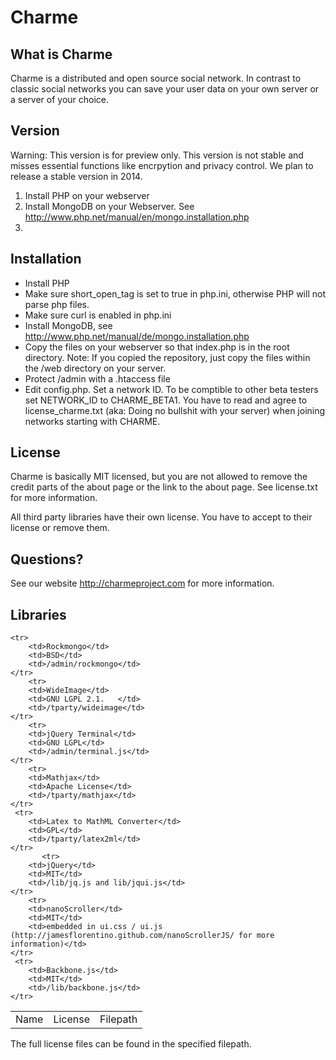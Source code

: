 ﻿# Charme

## What is Charme

Charme is a distributed and open source social network. In contrast to classic social networks you can save your user data on your own server or a server of your choice.

## Version

Warning: This version is for preview only. This version is not stable and misses essential functions like encrpytion and privacy control.
We plan to release a stable version in 2014.


1. Install PHP on your webserver
2. Install MongoDB on your Webserver. See http://www.php.net/manual/en/mongo.installation.php
3. 


## Installation

  * Install PHP
  * Make sure short_open_tag is set to true in php.ini, otherwise 
    PHP will not parse php files. 
  *  Make sure curl is enabled in php.ini
  * Install MongoDB, see http://www.php.net/manual/de/mongo.installation.php
  *  Copy the files on your webserver so that index.php is in the root directory. Note: If you copied the repository, just copy the files within the /web directory on your server.
  * Protect /admin with a .htaccess file
  * Edit config.php. Set a network ID. To be comptible to other beta testers set NETWORK_ID to CHARME_BETA1. You have to read and agree to license_charme.txt (aka: Doing no bullshit with your server) when joining networks starting with CHARME.

## License

Charme is basically MIT licensed, but you are not
allowed to remove the credit parts of the about page or the link to the about page.
See license.txt for more information.

All third party libraries have their own license.
You have to accept to their license or remove them.

## Questions?

See our website http://charmeproject.com
for more information.


## Libraries


<table>
    <tr>
        <td>Name</td>
        <td>License</td>
        <td>Filepath</td>
    </tr>

    <tr>
        <td>Rockmongo</td>
        <td>BSD</td>
        <td>/admin/rockmongo</td>
    </tr>
        <tr>
        <td>WideImage</td>
        <td>GNU LGPL 2.1.	</td>
        <td>/tparty/wideimage</td>
    </tr>
        <tr>
        <td>jQuery Terminal</td>
        <td>GNU LGPL</td>
        <td>/admin/terminal.js</td>
    </tr>
        <tr>
        <td>Mathjax</td>
        <td>Apache License</td>
        <td>/tparty/mathjax</td>
    </tr>
     <tr>
        <td>Latex to MathML Converter</td>
        <td>GPL</td>
        <td>/tparty/latex2ml</td>
    </tr>
           <tr>
        <td>jQuery</td>
        <td>MIT</td>
        <td>/lib/jq.js and lib/jqui.js</td>
    </tr>
        <tr>
        <td>nanoScroller</td>
        <td>MIT</td>
        <td>embedded in ui.css / ui.js (http://jamesflorentino.github.com/nanoScrollerJS/ for more information)</td>
    </tr>
     <tr>
        <td>Backbone.js</td>
        <td>MIT</td>
        <td>/lib/backbone.js</td>
    </tr>
</table>


The full license files can be found in the specified filepath.